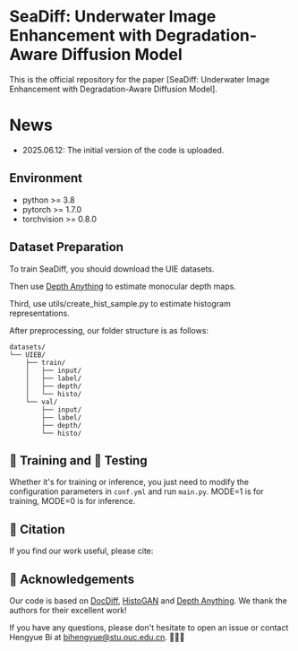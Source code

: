 # SeaDiff: Underwater Image Enhancement with Degradation-Aware Diffusion Model

This is the official repository for the paper [SeaDiff: Underwater Image Enhancement with Degradation-Aware Diffusion Model].

# News

- 2025.06.12: The initial version of the code is uploaded.

## Environment

- python >= 3.8
- pytorch >= 1.7.0
- torchvision >= 0.8.0

## Dataset Preparation

To train SeaDiff, you should download the UIE datasets.

Then use [Depth Anything](https://github.com/DepthAnything/Depth-Anything-V2) to estimate monocular depth maps.

Third, use utils/create_hist_sample.py to estimate histogram representations.

After preprocessing, our folder structure is as follows:
```shell
datasets/
└── UIEB/
    ├── train/
    │   ├── input/
    │   ├── label/
    │   ├── depth/
    │   └── histo/
    └── val/
        ├── input/
        ├── label/
        ├── depth/
        └── histo/
```


## 🌟 Training and 🎇 Testing

Whether it's for training or inference, you just need to modify the configuration parameters in `conf.yml` and run `main.py`. MODE=1 is for training, MODE=0 is for inference.


## 📜 Citation

If you find our work useful, please cite:

## 🤝 Acknowledgements
Our code is based on [DocDiff](https://github.com/Royalvice/DocDiff), [HistoGAN](https://github.com/mahmoudnafifi/HistoGAN/tree/master) and [Depth Anything](https://github.com/jiaowoguanren0615/DepthAnythingV2). We thank the authors for their excellent work!

If you have any questions, please don't hesitate to open an issue or contact Hengyue Bi at [bihengyue@stu.ouc.edu.cn](mailto:bihengyue@stu.ouc.edu.cn). 🤞🤞🤞
  
```


